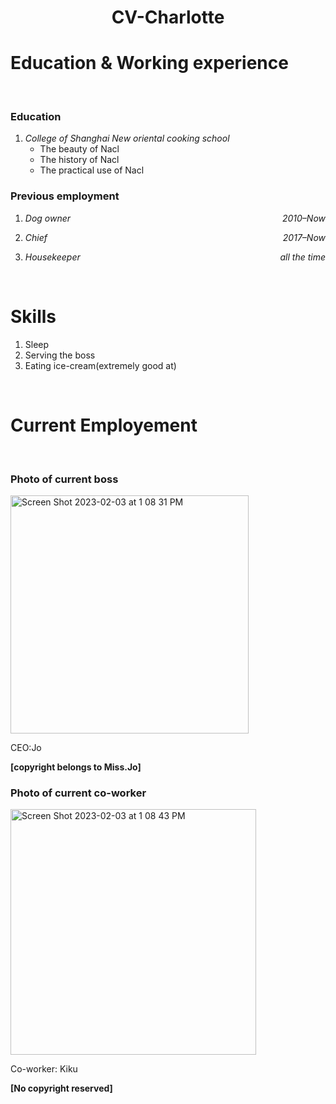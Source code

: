 
<h1 align="center">
CV-Charlotte
</h1>

# Education & Working experience

<br>

### Education

1.  *College of Shanghai New oriental cooking school*
    - The beauty of Nacl
    - The history of Nacl
    - The practical use of Nacl

### Previous employment

1.  *Dog owner* <span style="float:right">*2010–Now*</span>

2.  *Chief* <span style="float:right">*2017–Now*</span>

3.  *Housekeeper* <span style="float:right">*all the time*</span>

<br>

# Skills

1.  Sleep
2.  Serving the boss
3.  Eating ice-cream(extremely good at)

<br>

# Current Employement

<br>

### Photo of current boss

<img width="381" alt="Screen Shot 2023-02-03 at 1 08 31 PM" src="https://user-images.githubusercontent.com/123609913/216688355-8621afd2-9f87-4c0d-930d-b08d01c7ae52.png">

CEO:Jo

**\[copyright belongs to Miss.Jo\]**

### Photo of current co-worker

<img width="393" alt="Screen Shot 2023-02-03 at 1 08 43 PM" src="https://user-images.githubusercontent.com/123609913/216688342-cdecd105-bbe7-4353-990c-c334c7e75ba0.png">

Co-worker: Kiku

**\[No copyright reserved\]**
